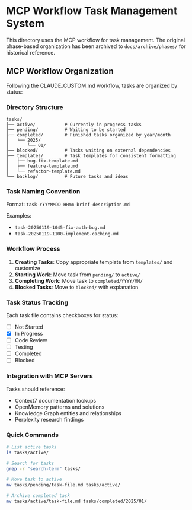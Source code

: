 # MCP Workflow Task Management System

This directory uses the MCP workflow for task management. The original phase-based organization has been archived to `docs/archive/phases/` for historical reference.

## MCP Workflow Organization

Following the CLAUDE_CUSTOM.md workflow, tasks are organized by status:

### Directory Structure

```
tasks/
├── active/           # Currently in progress tasks
├── pending/          # Waiting to be started
├── completed/        # Finished tasks organized by year/month
│   └── 2025/
│       └── 01/
├── blocked/          # Tasks waiting on external dependencies
├── templates/        # Task templates for consistent formatting
│   ├── bug-fix-template.md
│   ├── feature-template.md
│   └── refactor-template.md
└── backlog/          # Future tasks and ideas
```

### Task Naming Convention

Format: `task-YYYYMMDD-HHmm-brief-description.md`

Examples:

- `task-20250119-1045-fix-auth-bug.md`
- `task-20250119-1100-implement-caching.md`

### Workflow Process

1. **Creating Tasks**: Copy appropriate template from `templates/` and customize
2. **Starting Work**: Move task from `pending/` to `active/`
3. **Completing Work**: Move task to `completed/YYYY/MM/`
4. **Blocked Tasks**: Move to `blocked/` with explanation

### Task Status Tracking

Each task file contains checkboxes for status:

- [ ] Not Started
- [x] In Progress
- [ ] Code Review
- [ ] Testing
- [ ] Completed
- [ ] Blocked

### Integration with MCP Servers

Tasks should reference:

- Context7 documentation lookups
- OpenMemory patterns and solutions
- Knowledge Graph entities and relationships
- Perplexity research findings

### Quick Commands

```bash
# List active tasks
ls tasks/active/

# Search for tasks
grep -r "search-term" tasks/

# Move task to active
mv tasks/pending/task-file.md tasks/active/

# Archive completed task
mv tasks/active/task-file.md tasks/completed/2025/01/
```
